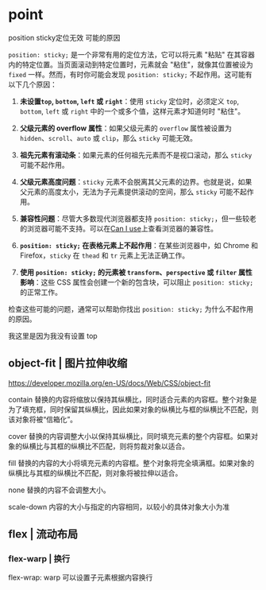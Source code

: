 # point

position sticky定位无效 可能的原因

`position: sticky;` 是一个非常有用的定位方法，它可以将元素 "粘贴" 在其容器内的特定位置。当页面滚动到特定位置时，元素就会 "粘住"，就像其位置被设为 `fixed` 一样。然而，有时你可能会发现 `position: sticky;` 不起作用。这可能有以下几个原因：

1. **未设置`top`, `bottom`, `left` 或 `right`**：使用 `sticky` 定位时，必须定义 `top`, `bottom`, `left` 或 `right` 中的一个或多个值，这样元素才知道何时 "粘住"。

2. **父级元素的 overflow 属性**：如果父级元素的 `overflow` 属性被设置为 `hidden`、`scroll`、`auto` 或 `clip`，那么 `sticky` 可能无效。

3. **祖先元素有滚动条**：如果元素的任何祖先元素而不是视口滚动，那么 `sticky` 可能不起作用。

4. **父级元素高度问题**：`sticky` 元素不会脱离其父元素的边界。也就是说，如果父元素的高度太小，无法为子元素提供滚动的空间，那么 `sticky` 可能不起作用。

5. **兼容性问题**：尽管大多数现代浏览器都支持 `position: sticky;`，但一些较老的浏览器可能不支持。可以在[Can I use](https://caniuse.com/css-sticky)上查看浏览器的兼容性。

6. **`position: sticky;` 在表格元素上不起作用**：在某些浏览器中，如 Chrome 和 Firefox，`sticky` 在 `thead` 和 `tr` 元素上无法正确工作。

7. **使用 `position: sticky;` 的元素被 `transform`、`perspective` 或 `filter` 属性影响**：这些 CSS 属性会创建一个新的包含块，可以阻止 `position: sticky;` 的正常工作。

检查这些可能的问题，通常可以帮助你找出 `position: sticky;` 为什么不起作用的原因。


我这里是因为我没有设置 top

## object-fit | 图片拉伸收缩

https://developer.mozilla.org/en-US/docs/Web/CSS/object-fit

contain
替换的内容将缩放以保持其纵横比，同时适合元素的内容框。整个对象是为了填充框，同时保留其纵横比，因此如果对象的纵横比与框的纵横比不匹配，则该对象将被“信箱化”。

cover
替换的内容调整大小以保持其纵横比，同时填充元素的整个内容框。如果对象的纵横比与其框的纵横比不匹配，则将剪裁对象以适合。

fill
替换的内容的大小将填充元素的内容框。整个对象将完全填满框。如果对象的纵横比与其框的纵横比不匹配，则对象将被拉伸以适合。

none
替换的内容不会调整大小。

scale-down
内容的大小与指定的内容相同，以较小的具体对象大小为准

## flex | 流动布局

### flex-warp | 换行
flex-wrap:  warp 可以设置子元素根据内容换行
